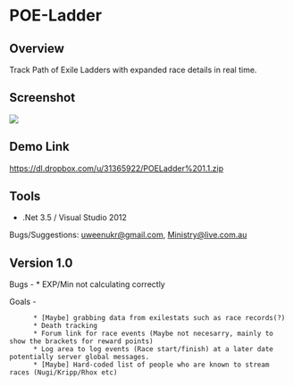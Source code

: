 POE-Ladder
==========

Overview
--------
Track Path of Exile Ladders with expanded race details in real time.

Screenshot
----------
[![](http://i.imgur.com/cbv23UE.png)](http://i.imgur.com/cbv23UE.png)

Demo Link
---------
https://dl.dropbox.com/u/31365922/POELadder%201.1.zip


Tools
-----
* .Net 3.5 / Visual Studio 2012

Bugs/Suggestions: 
uweenukr@gmail.com, 
Ministry@live.com.au


Version 1.0
-----------
Bugs -
          * EXP/Min not calculating correctly

Goals -

          * [Maybe] grabbing data from exilestats such as race records(?)
          * Death tracking
          * Forum link for race events (Maybe not necesarry, mainly to show the brackets for reward points)
          * Log area to log events (Race start/finish) at a later date potentially server global messages.
          * [Maybe] Hard-coded list of people who are known to stream races (Nugi/Kripp/Rhox etc)
